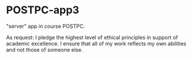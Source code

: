 # POSTPC-app3

"server" app in course POSTPC.

As request:
I pledge the highest level of ethical principles in support of academic excellence.
I ensure that all of my work reflects my own abilities and not those of someone else.
